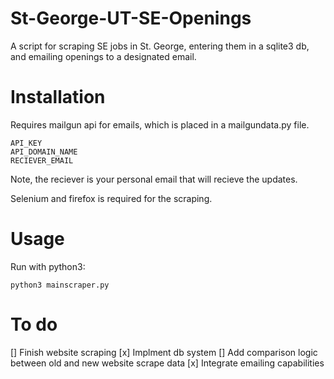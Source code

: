# St-George-UT-SE-Openings

A script for scraping SE jobs in St. George, entering them in a sqlite3 db, and emailing openings to a designated email.

# Installation

Requires mailgun api for emails, which is placed in a mailgundata.py file.

    API_KEY
    API_DOMAIN_NAME
    RECIEVER_EMAIL

Note, the reciever is your personal email that will recieve the updates.

Selenium and firefox is required for the scraping.

# Usage

Run with python3:

    python3 mainscraper.py

# To do

[] Finish website scraping
[x] Implment db system
[] Add comparison logic between old and new website scrape data
[x] Integrate emailing capabilities
